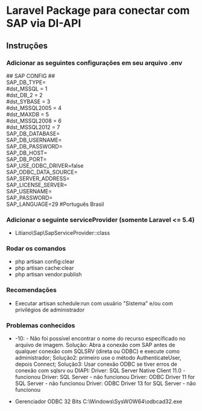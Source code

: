 # Laravel Package para conectar com SAP via DI-API

## Instruções
### Adicionar as seguintes configurações em seu arquivo .env

\#\# SAP CONFIG ##<br/>
SAP_DB_TYPE=<br/>
\#dst_MSSQL = 1<br/>
\#dst_DB_2 = 2<br/>
\#dst_SYBASE = 3<br/>
\#dst_MSSQL2005 = 4<br/>
\#dst_MAXDB = 5<br/>
\#dst_MSSQL2008 = 6<br/>
\#dst_MSSQL2012 = 7<br/>
SAP_DB_DATABASE=<br/>
SAP_DB_USERNAME=<br/>
SAP_DB_PASSWORD=<br/>
SAP_DB_HOST=<br/>
SAP_DB_PORT=<br/>
SAP_USE_ODBC_DRIVER=false<br/>
SAP_ODBC_DATA_SOURCE=<br/>
SAP_SERVER_ADDRESS=<br/>
SAP_LICENSE_SERVER=<br/>
SAP_USERNAME=<br/>
SAP_PASSWORD=<br/>
SAP_LANGUAGE=29 #Português Brasil<br/>

### Adicionar o seguinte serviceProvider (somente Laravel <= 5.4)
* Litiano\Sap\SapServiceProvider::class

### Rodar os comandos
* php artisan config:clear
* php artisan cache:clear
* php artisan vendor:publish

### Recomendações
* Executar artisan schedule:run com usuário "Sistema" e/ou com privilégios de administrador


### Problemas conhecidos
* -10: - Não foi possível encontrar o nome do recurso especificado no arquivo de imagem.
Solução: Abra a conexão com SAP antes de qualquer conexão com SQLSRV (direta ou ODBC) e execute como administrador;
Solução2: primeiro use o método AuthenticateUser, depois Connect;
Solução3: Usar conexão ODBC se tiver erros de conexão com sqlsrv ou DIAPI: 
Driver: SQL Server Native Client 11.0 - funcionou
Driver: SQL Server - não funcionou
Driver: ODBC Driver 11 for SQL Server - não funcionou
Driver: ODBC Driver 13 for SQL Server - não funcionou

* Gerenciador ODBC 32 Bits C:\Windows\SysWOW64\odbcad32.exe
